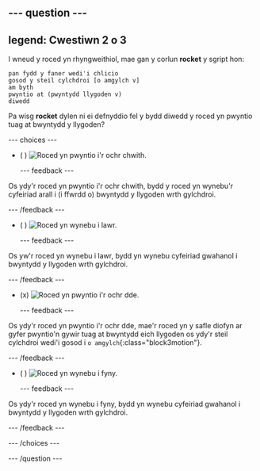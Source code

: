 --- question ---
---
legend: Cwestiwn 2 o 3
---

I wneud y roced yn rhyngweithiol, mae gan y corlun **rocket** y sgript hon:

```blocks3
pan fydd y faner wedi'i chlicio
gosod y steil cylchdroi [o amgylch v]
am byth
pwyntio at (pwyntydd llygoden v)
diwedd
```

Pa wisg **rocket** dylen ni ei defnyddio fel y bydd diwedd y roced yn pwyntio tuag at bwyntydd y llygoden?

--- choices ---

- ( ) ![Roced yn pwyntio i'r ochr chwith.](images/rocket_left.png)

  --- feedback ---

Os ydy'r roced yn pwyntio i'r ochr chwith, bydd y roced yn wynebu'r cyfeiriad arall i (i ffwrdd o) bwyntydd y llygoden wrth gylchdroi.

  --- /feedback ---

- ( ) ![Roced yn wynebu i lawr.](images/rocket_down.png)

  --- feedback ---

Os yw'r roced yn wynebu i lawr, bydd yn wynebu cyfeiriad gwahanol i bwyntydd y llygoden wrth gylchdroi.

  --- /feedback ---

- (x) ![Roced yn pwyntio i'r ochr dde.](images/rocket_right.png)

  --- feedback ---

Os ydy'r roced yn pwyntio i'r ochr dde, mae'r roced yn y safle diofyn ar gyfer pwyntio'n gywir tuag at bwyntydd eich llygoden os ydy'r steil cylchdroi wedi'i gosod i `o amgylch`{:class="block3motion"}.

  --- /feedback ---

- ( ) ![Roced yn wynebu i fyny.](images/rocket_up.png)

  --- feedback ---

Os ydy'r roced yn wynebu i fyny, bydd yn wynebu cyfeiriad gwahanol i bwyntydd y llygoden wrth gylchdroi.

  --- /feedback ---

--- /choices ---

--- /question ---
